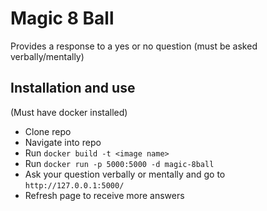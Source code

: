 # Magic 8 Ball

Provides a response to a yes or no question (must be asked verbally/mentally)

## Installation and use

(Must have docker installed)

- Clone repo
- Navigate into repo
- Run ```docker build -t <image name>```
- Run ```docker run -p 5000:5000 -d magic-8ball```
- Ask your question verbally or mentally and go to ```http://127.0.0.1:5000/```
- Refresh page to receive more answers
